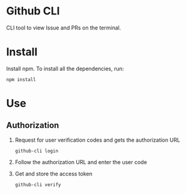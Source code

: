 # Github CLI
CLI tool to view Issue and PRs on the terminal. 

# Install
Install npm. To install all the dependencies, run:
```
npm install
```
# Use

## Authorization
1. Request for user verification codes and gets the authorization URL
    ```
    github-cli login
    ```
2. Follow the authorization URL and enter the user code

3. Get and store the access token 
    ```
    github-cli verify
    ```
